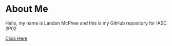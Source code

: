 # About Me

  Hello, my name is Landon McPhee and this is my GitHub repository for IASC 2P02
  
  [Click Here](Blog)
